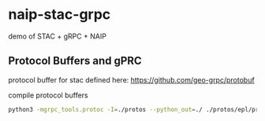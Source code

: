 # naip-stac-grpc
demo of STAC + gRPC + NAIP


## Protocol Buffers and gPRC
protocol buffer for stac defined here:
https://github.com/geo-grpc/protobuf

compile protocol buffers
```bash
python3 -mgrpc_tools.protoc -I=./protos --python_out=./ ./protos/epl/protobuf/geometry_operators.proto ./protos/epl/protobuf/stac.proto
```